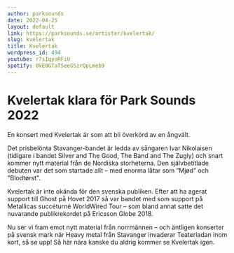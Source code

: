 ```yaml
---
author: parksounds
date: 2022-04-25
layout: default
link: https://parksounds.se/artister/kvelertak/
slug: kvelertak
title: Kvelertak
wordpress_id: 494
youtube: r7sIqyoRFiU
spotify: 0VE0GTaTSeeGSzrQpLmeb9
---
```


<!-- ![{{page.title}}]({{page.image}}) -->

# Kvelertak klara för Park Sounds 2022

En konsert med Kvelertak är som att bli överkörd av en ångvält. 

Det prisbelönta Stavanger-bandet är ledda av sångaren Ivar Nikolaisen (tidigare i bandet Silver and The Good, The Band and The Zugly) och snart kommer nytt material från de Nordiska storheterna. Den självbetitlade debuten var det som startade allt – med enorma låtar som ”Mjød” och "Blodtørst".

Kvelertak är inte okända för den svenska publiken. Efter att ha agerat support till Ghost på Hovet 2017 så var bandet med som support på Metallicas succéturné WorldWired Tour – som bland annat satte det nuvarande publikrekordet på Ericsson Globe 2018. 

Nu ser vi fram emot nytt material från norrmännen – och äntligen konserter på svensk mark när Heavy metal från Stavanger invaderar Teaterladan inom kort, så se upp! Så här nära kanske du aldrig kommer se Kvelertak igen.
